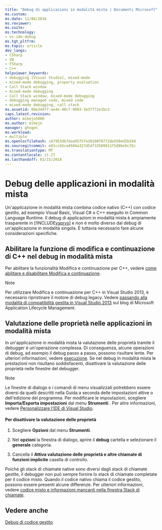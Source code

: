 ```yaml
---
title: "Debug di applicazioni in modalità mista | Documenti Microsoft"
ms.custom: 
ms.date: 11/04/2016
ms.reviewer: 
ms.suite: 
ms.technology:
- vs-ide-debug
ms.tgt_pltfrm: 
ms.topic: article
dev_langs:
- CSharp
- VB
- FSharp
- C++
helpviewer_keywords:
- debugging [Visual Studio], mixed-mode
- mixed-mode debugging, property evaluation
- Call Stack window
- mixed-mode debugging
- Call Stack window, mixed-mode debugging
- debugging managed code, mixed code
- mixed-mode debugging, call stack
ms.assetid: 60e34477-ae4e-48c7-9093-3e37f72e1bc3
caps.latest.revision: 
author: mikejo5000
ms.author: mikejo
manager: ghogen
ms.workload:
- multiple
ms.openlocfilehash: c67953db7daa9575fe30108f8772de550ed5b19d
ms.sourcegitcommit: e01ccb5ca4504a327d54f33589911f5d8be9c35c
ms.translationtype: MT
ms.contentlocale: it-IT
ms.lasthandoff: 03/15/2018
---
```

# <a name="debugging-mixed-mode-applications"></a>Debug delle applicazioni in modalità mista
Un'applicazione in modalità mista combina codice nativo (C++) con codice gestito, ad esempio Visual Basic, Visual C# o C++ eseguito in Common Language Runtime. Il debug di applicazioni in modalità mista è ampiamente trasparente in [!INCLUDE[vsprvs](../code-quality/includes/vsprvs_md.md)] e non è molto diverso dal debug di un'applicazione in modalità singola. È tuttavia necessario fare alcune considerazioni specifiche.  
  
## <a name="enable-c-edit-and-continue-in-mixed-mode-debugging"></a>Abilitare la funzione di modifica e continuazione di C++ nel debug in modalità mista  

Per abilitare la funzionalità Modifica e continuazione per C++, vedere [come abilitare e disabilitare Modifica e continuazione](../debugger/how-to-enable-and-disable-edit-and-continue.md).

> [!NOTE]
> Per utilizzare Modifica e continuazione per C++ in Visual Studio 2013, è necessario ripristinare il motore di debug legacy. Vedere [passando alla modalità di compatibilità gestita in Visual Studio 2013](http://blogs.msdn.com/b/visualstudioalm/archive/2013/10/16/switching-to-managed-compatibility-mode-in-visual-studio-2013.aspx) sul blog di Microsoft Application Lifecycle Management.  
  
## <a name="property-evaluation-in-mixed-mode-applications"></a>Valutazione delle proprietà nelle applicazioni in modalità mista  
 In un'applicazione in modalità mista la valutazione delle proprietà tramite il debugger è un'operazione complessa. Di conseguenza, alcune operazioni di debug, ad esempio il debug passo a passo, possono risultare lente. Per ulteriori informazioni, vedere [esecuzione](http://msdn.microsoft.com/en-us/8791dac9-64d1-4bb9-b59e-8d59af1833f9). Se nel debug in modalità mista le prestazioni non risultano soddisfacenti, disattivare la valutazione delle proprietà nelle finestre del debugger.  
  
> [!NOTE]
>  Le finestre di dialogo e i comandi di menu visualizzati potrebbero essere diversi da quelli descritti nella Guida a seconda delle impostazioni attive o dell'edizione del programma. Per modificare le impostazioni, scegliere **Importa/Esporta impostazioni** dal menu **Strumenti** . Per altre informazioni, vedere [Personalizzare l'IDE di Visual Studio](../ide/personalizing-the-visual-studio-ide.md).  
  
#### <a name="to-turn-off-property-evaluation"></a>Per disattivare la valutazione delle proprietà  
  
1.  Scegliere **Opzioni** dal menu **Strumenti**.  
  
2.  Nel **opzioni** la finestra di dialogo, aprire il **debug** cartella e selezionare il **generale** categoria.  
  
3.  Cancella il **Attiva valutazione delle proprietà e altre chiamate di funzioni implicite** casella di controllo.  
  
 Poiché gli stack di chiamate native sono diversi dagli stack di chiamate gestite, il debugger non può sempre fornire lo stack di chiamate completate per il codice misto. Quando il codice nativo chiama il codice gestito, possono essere presenti alcune differenze. Per ulteriori informazioni, vedere [codice misto e informazioni mancanti nella finestra Stack di chiamate](../debugger/mixed-code-and-missing-information-in-the-call-stack-window.md).  
  
## <a name="see-also"></a>Vedere anche  
 [Debug di codice gestito](../debugger/debugging-managed-code.md)